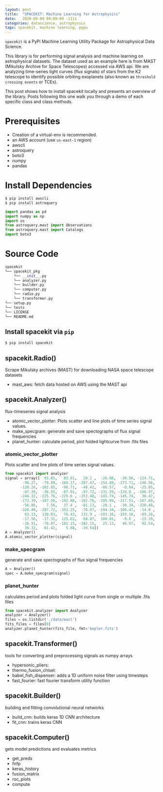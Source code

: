 ```yaml
---
layout: post
title:  "SPACEKIT: Machine Learning for Astrophysics"
date:   2020-09-09 09:09:09 -1111
categories: datascience, astrophysics
tags: spacekit, machine learning, pypu
---
```


`spacekit` is a PyPi Machine Learning Utility Package for Astrophysical Data Science.

This library is for performing signal analysis and machine learning on astrophysical datasets. The dataset used as an example here is from MAST (Mikulsky Archive for Space Telescopes) accessed via AWS api. We are analyzing time-series light curves (flux signals) of stars from the K2 telescope to identify possible orbiting exoplanets (also known as `threshold crossing events` or TCEs). 

This post shows how to install spacekit locally and presents an overview of the library. Posts following this one walk you through a demo of each specific class and class methods. 

# Prerequisites

- Creation of a virtual-env is recommended.
- an AWS account (use `us-east-1` region)
- awscli
- astroquery
- boto3
- numpy
- pandas

# Install Dependencies

```bash
$ pip install awscli
$ pip install astroquery
```

```python
import pandas as pd
import numpy as np
import os
from astroquery.mast import Observations
from astroquery.mast import Catalogs
import boto3
```

# Source Code

```python
spacekit
└── spacekit_pkg
    └── __init__.py
    └── analyzer.py
    └── builder.py
    └── computer.py
    └── radio.py
    └── transformer.py
└── setup.py
└── tests
└── LICENSE
└── README.md
```

## Install spacekit via `pip`

```bash
$ pip install spacekit
```

## spacekit.Radio()
Scrape Mikulsky archives (MAST) for downloading NASA space telescope datasets
- mast_aws: fetch data hosted on AWS using the MAST api 


## spacekit.Analyzer()
flux-timeseries signal analysis

- atomic_vector_plotter: Plots scatter and line plots of time series signal values.
- make_specgram: generate and save spectographs of flux signal frequencies
- planet_hunter: calculate period, plot folded lightcurve from .fits files

### atomic_vector_plotter
Plots scatter and line plots of time series signal values.

```python
from spacekit import analyzer
signal = array([  93.85,   83.81,   20.1 ,  -26.98,  -39.56, -124.71, -135.18,
        -96.27,  -79.89, -160.17, -207.47, -154.88, -173.71, -146.56,
       -120.26, -102.85,  -98.71,  -48.42,  -86.57,   -0.84,  -25.85,
        -67.39,  -36.55,  -87.01,  -97.72, -131.59, -134.8 , -186.97,
       -244.32, -225.76, -229.6 , -253.48, -145.74, -145.74,   30.47,
       -173.39, -187.56, -192.88, -182.76, -195.99, -317.51, -167.69,
        -56.86,    7.56,   37.4 ,  -81.13,  -20.1 ,  -30.34, -320.48,
       -320.48, -287.72, -351.25,  -70.07, -194.34, -106.47,  -14.8 ,
         63.13,  130.03,   76.43,  131.9 , -193.16, -193.16,  -89.26,
        -17.56,  -17.31,  125.62,   68.87,  100.01,   -9.6 ,  -25.39,
        -16.51,  -78.07, -102.15, -102.15,   25.13,   48.57,   92.54,
         39.32,   61.42,    5.08,  -39.54])
A = Analyzer()
A.atomic_vector_plotter(signal)
```

### make_specgram
generate and save spectographs of flux signal frequencies

```python
A = Analyzer()
spec = A.make_specgram(signal)
```

### planet_hunter
calculates period and plots folded light curve from single or multiple .fits files

```python
from spacekit.analyzer import Analyzer
analyzer = Analyzer()
files = os.listdir('./data/mast')
fits_files = files[0]
analyzer.planet_hunter(fits_file, fmt='kepler.fits')
```

## spacekit.Transformer()
tools for converting and preprocessing signals as numpy arrays

- hypersonic_pliers: 
- thermo_fusion_chisel: 
- babel_fish_dispenser: adds a 1D uniform noise filter using timesteps
- fast_fourier: fast fourier transform utility function

## spacekit.Builder()
building and fitting convolutional neural networks

- build_cnn: builds keras 1D CNN architecture
- fit_cnn: trains keras CNN


## spacekit.Computer()
gets model predictions and evaluates metrics

- get_preds
- fnfp
- keras_history
- fusion_matrix
- roc_plots
- compute